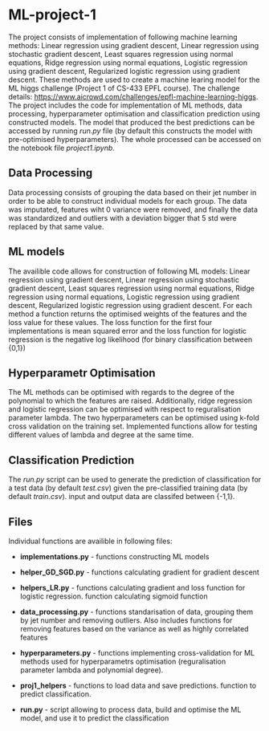 # ML-project-1

The project consists of implementation of following machine learning methods: Linear regression using gradient descent, Linear regression using stochastic gradient descent, Least squares regression using normal equations, Ridge regression using normal equations, Logistic regression using gradient descent, Regularized logistic regression using gradient descent. These methods are used to create a machine learing model for the ML higgs challenge (Project 1 of CS-433 EPFL course). The challenge details: https://www.aicrowd.com/challenges/epfl-machine-learning-higgs.
The project includes the code for implementation of ML methods, data processing, hyperparameter optimisation and classification prediction using constructed models. The model that produced the best predictions can be accessed by running _run.py_ file (by default this constructs the model with pre-optimised hyperparameters). The whole processed can be accessed on the notebook file _project1.ipynb_.

## Data Processing
Data processing consists of grouping the data based on their jet number in order to be able to construct individual models for each group. The data was imputated, features wiht 0 variance were removed, and finally the data was standardized and outliers with a deviation bigger that 5 std were replaced by that same value.

## ML models
The availible code allows for construction of following ML models: Linear regression using gradient descent, Linear regression using stochastic gradient descent, Least squares regression using normal equations, Ridge regression using normal equations, Logistic regression using gradient descent, Regularized logistic regression using gradient descent. For each method a function returns the optimised weights of the features and the loss value for these values. The loss function for the first four implementations is mean squared error and the loss function for logistic regression is the negative log likelihood (for binary classification between {0,1})

## Hyperparametr Optimisation
The ML methods can be optimised with regards to the degree of the polynomial to which the features are raised. Additionally, ridge regression and logistic regression can be optimised with respect to reguralisation parameter lambda. The two hyperparameters can be optimised using k-fold cross validation on the training set. Implemented functions allow for testing different values of lambda and degree at the same time.

## Classification Prediction
The _run.py_ script can be used to generate the prediction of classification for a test data (by default _test.csv_) given the pre-classified training data (by default _train.csv_). input and output data are classifed between {-1,1}.

## Files

Individual functions are availible in following files:

* **implementations.py** - functions constructing ML models

* **helper_GD_SGD.py** - functions calculating gradient for gradient descent

* **helpers_LR.py** - functions calculating gradient and loss function for logistic regression. function calculating sigmoid function

* **data_processing.py** - functions standarisation of data, grouping them by jet number and removing outliers. Also includes functions for removing features based on the variance as well as highly correlated features

* **hyperparameters.py** - functions implementing cross-validation for ML methods used for hyperparametrs optimisation (reguralisation parameter lambda and polynomial degree).

* **proj1_helpers** - functions to load data and save predictions. function to predict classification.

* **run.py** - script allowing to process data, build and optimise the ML model, and use it to predict the classification
